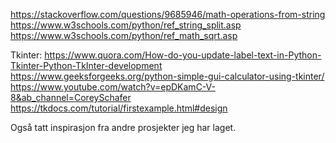 
https://stackoverflow.com/questions/9685946/math-operations-from-string
https://www.w3schools.com/python/ref_string_split.asp
https://www.w3schools.com/python/ref_math_sqrt.asp

Tkinter:
https://www.quora.com/How-do-you-update-label-text-in-Python-Tkinter-Python-TkInter-development
https://www.geeksforgeeks.org/python-simple-gui-calculator-using-tkinter/
https://www.youtube.com/watch?v=epDKamC-V-8&ab_channel=CoreySchafer
https://tkdocs.com/tutorial/firstexample.html#design

Også tatt inspirasjon fra andre prosjekter jeg har laget.
